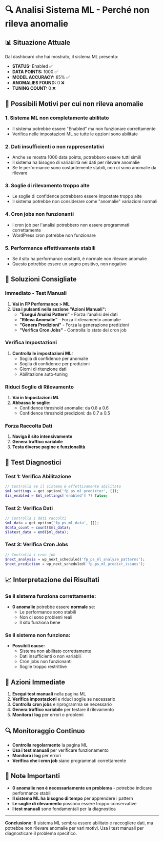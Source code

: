 # 🔍 Analisi Sistema ML - Perché non rileva anomalie

## 📊 Situazione Attuale

Dal dashboard che hai mostrato, il sistema ML presenta:
- **STATUS:** Enabled ✅
- **DATA POINTS:** 1000 ✅
- **MODEL ACCURACY:** 85% ✅
- **ANOMALIES FOUND:** 0 ❌
- **TUNING COUNT:** 0 ❌

## 🚨 Possibili Motivi per cui non rileva anomalie

### 1. **Sistema ML non completamente abilitato**
- Il sistema potrebbe essere "Enabled" ma non funzionare correttamente
- Verifica nelle impostazioni ML se tutte le opzioni sono abilitate

### 2. **Dati insufficienti o non rappresentativi**
- Anche se mostra 1000 data points, potrebbero essere tutti simili
- Il sistema ha bisogno di variabilità nei dati per rilevare anomalie
- Se le performance sono costantemente stabili, non ci sono anomalie da rilevare

### 3. **Soglie di rilevamento troppo alte**
- Le soglie di confidence potrebbero essere impostate troppo alte
- Il sistema potrebbe non considerare come "anomalie" variazioni normali

### 4. **Cron jobs non funzionanti**
- I cron job per l'analisi potrebbero non essere programmati correttamente
- WordPress cron potrebbe non funzionare

### 5. **Performance effettivamente stabili**
- Se il sito ha performance costanti, è normale non rilevare anomalie
- Questo potrebbe essere un segno positivo, non negativo

## 🔧 Soluzioni Consigliate

### **Immediato - Test Manuali**
1. **Vai in FP Performance > ML**
2. **Usa i pulsanti nella sezione "Azioni Manuali":**
   - **"Esegui Analisi Pattern"** - Forza l'analisi dei dati
   - **"Rileva Anomalie"** - Forza il rilevamento anomalie
   - **"Genera Predizioni"** - Forza la generazione predizioni
   - **"Verifica Cron Jobs"** - Controlla lo stato dei cron job

### **Verifica Impostazioni**
1. **Controlla le impostazioni ML:**
   - Soglia di confidence per anomalie
   - Soglia di confidence per predizioni
   - Giorni di ritenzione dati
   - Abilitazione auto-tuning

### **Riduci Soglie di Rilevamento**
1. **Vai in Impostazioni ML**
2. **Abbassa le soglie:**
   - Confidence threshold anomalie: da 0.8 a 0.6
   - Confidence threshold predizioni: da 0.7 a 0.5

### **Forza Raccolta Dati**
1. **Naviga il sito intensivamente**
2. **Genera traffico variabile**
3. **Testa diverse pagine e funzionalità**

## 🧪 Test Diagnostici

### **Test 1: Verifica Abilitazione**
```php
// Controlla se il sistema è effettivamente abilitato
$ml_settings = get_option('fp_ps_ml_predictor', []);
$is_enabled = $ml_settings['enabled'] ?? false;
```

### **Test 2: Verifica Dati**
```php
// Controlla i dati raccolti
$ml_data = get_option('fp_ps_ml_data', []);
$data_count = count($ml_data);
$latest_data = end($ml_data);
```

### **Test 3: Verifica Cron Jobs**
```php
// Controlla i cron job
$next_analysis = wp_next_scheduled('fp_ps_ml_analyze_patterns');
$next_prediction = wp_next_scheduled('fp_ps_ml_predict_issues');
```

## 📈 Interpretazione dei Risultati

### **Se il sistema funziona correttamente:**
- **0 anomalie** potrebbe essere **normale** se:
  - Le performance sono stabili
  - Non ci sono problemi reali
  - Il sito funziona bene

### **Se il sistema non funziona:**
- **Possibili cause:**
  - Sistema non abilitato correttamente
  - Dati insufficienti o non variabili
  - Cron jobs non funzionanti
  - Soglie troppo restrittive

## 🎯 Azioni Immediate

1. **Esegui test manuali** nella pagina ML
2. **Verifica impostazioni** e riduci soglie se necessario
3. **Controlla cron jobs** e riprogramma se necessario
4. **Genera traffico variabile** per testare il rilevamento
5. **Monitora i log** per errori o problemi

## 🔍 Monitoraggio Continuo

- **Controlla regolarmente** la pagina ML
- **Usa i test manuali** per verificare funzionamento
- **Monitora i log** per errori
- **Verifica che i cron job** siano programmati correttamente

## 📝 Note Importanti

- **0 anomalie non è necessariamente un problema** - potrebbe indicare performance stabili
- **Il sistema ML ha bisogno di tempo** per apprendere i pattern
- **Le soglie di rilevamento** possono essere troppo conservative
- **I test manuali** sono fondamentali per la diagnostica

---

**Conclusione:** Il sistema ML sembra essere abilitato e raccogliere dati, ma potrebbe non rilevare anomalie per vari motivi. Usa i test manuali per diagnosticare il problema specifico.
